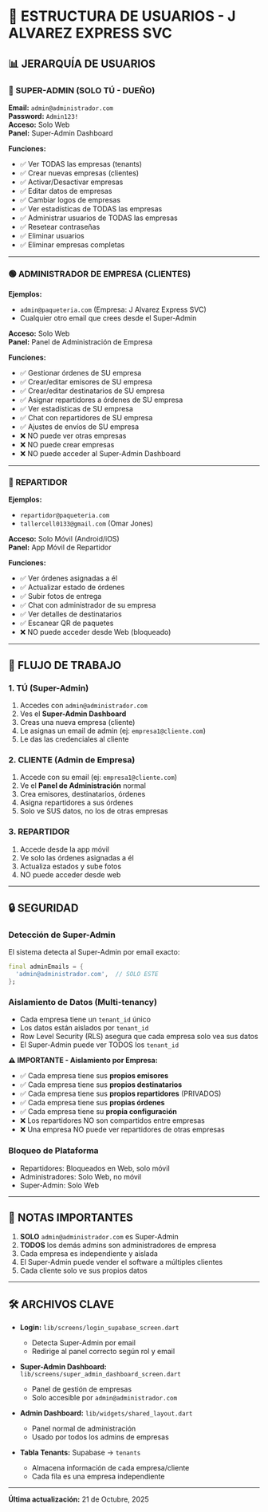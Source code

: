 # 🔐 ESTRUCTURA DE USUARIOS - J ALVAREZ EXPRESS SVC

## 📊 JERARQUÍA DE USUARIOS

### 🔴 SUPER-ADMIN (SOLO TÚ - DUEÑO)
**Email:** `admin@administrador.com`  
**Password:** `Admin123!`  
**Acceso:** Solo Web  
**Panel:** Super-Admin Dashboard

**Funciones:**
- ✅ Ver TODAS las empresas (tenants)
- ✅ Crear nuevas empresas (clientes)
- ✅ Activar/Desactivar empresas
- ✅ Editar datos de empresas
- ✅ Cambiar logos de empresas
- ✅ Ver estadísticas de TODAS las empresas
- ✅ Administrar usuarios de TODAS las empresas
- ✅ Resetear contraseñas
- ✅ Eliminar usuarios
- ✅ Eliminar empresas completas

---

### 🟢 ADMINISTRADOR DE EMPRESA (CLIENTES)
**Ejemplos:**
- `admin@paqueteria.com` (Empresa: J Alvarez Express SVC)
- Cualquier otro email que crees desde el Super-Admin

**Acceso:** Solo Web  
**Panel:** Panel de Administración de Empresa

**Funciones:**
- ✅ Gestionar órdenes de SU empresa
- ✅ Crear/editar emisores de SU empresa
- ✅ Crear/editar destinatarios de SU empresa
- ✅ Asignar repartidores a órdenes de SU empresa
- ✅ Ver estadísticas de SU empresa
- ✅ Chat con repartidores de SU empresa
- ✅ Ajustes de envíos de SU empresa
- ❌ NO puede ver otras empresas
- ❌ NO puede crear empresas
- ❌ NO puede acceder al Super-Admin Dashboard

---

### 🔵 REPARTIDOR
**Ejemplos:**
- `repartidor@paqueteria.com`
- `tallercell0133@gmail.com` (Omar Jones)

**Acceso:** Solo Móvil (Android/iOS)  
**Panel:** App Móvil de Repartidor

**Funciones:**
- ✅ Ver órdenes asignadas a él
- ✅ Actualizar estado de órdenes
- ✅ Subir fotos de entrega
- ✅ Chat con administrador de su empresa
- ✅ Ver detalles de destinatarios
- ✅ Escanear QR de paquetes
- ❌ NO puede acceder desde Web (bloqueado)

---

## 🚀 FLUJO DE TRABAJO

### 1. TÚ (Super-Admin)
1. Accedes con `admin@administrador.com`
2. Ves el **Super-Admin Dashboard**
3. Creas una nueva empresa (cliente)
4. Le asignas un email de admin (ej: `empresa1@cliente.com`)
5. Le das las credenciales al cliente

### 2. CLIENTE (Admin de Empresa)
1. Accede con su email (ej: `empresa1@cliente.com`)
2. Ve el **Panel de Administración** normal
3. Crea emisores, destinatarios, órdenes
4. Asigna repartidores a sus órdenes
5. Solo ve SUS datos, no los de otras empresas

### 3. REPARTIDOR
1. Accede desde la app móvil
2. Ve solo las órdenes asignadas a él
3. Actualiza estados y sube fotos
4. NO puede acceder desde web

---

## 🔒 SEGURIDAD

### Detección de Super-Admin
El sistema detecta al Super-Admin por email exacto:
```dart
final adminEmails = {
  'admin@administrador.com',  // SOLO ESTE
};
```

### Aislamiento de Datos (Multi-tenancy)
- Cada empresa tiene un `tenant_id` único
- Los datos están aislados por `tenant_id`
- Row Level Security (RLS) asegura que cada empresa solo vea sus datos
- El Super-Admin puede ver TODOS los `tenant_id`

**⚠️ IMPORTANTE - Aislamiento por Empresa:**
- ✅ Cada empresa tiene sus **propios emisores**
- ✅ Cada empresa tiene sus **propios destinatarios**
- ✅ Cada empresa tiene sus **propios repartidores** (PRIVADOS)
- ✅ Cada empresa tiene sus **propias órdenes**
- ✅ Cada empresa tiene su **propia configuración**
- ❌ Los repartidores NO son compartidos entre empresas
- ❌ Una empresa NO puede ver repartidores de otras empresas

### Bloqueo de Plataforma
- Repartidores: Bloqueados en Web, solo móvil
- Administradores: Solo Web, no móvil
- Super-Admin: Solo Web

---

## 📝 NOTAS IMPORTANTES

1. **SOLO** `admin@administrador.com` es Super-Admin
2. **TODOS** los demás admins son administradores de empresa
3. Cada empresa es independiente y aislada
4. El Super-Admin puede vender el software a múltiples clientes
5. Cada cliente solo ve sus propios datos

---

## 🛠️ ARCHIVOS CLAVE

- **Login:** `lib/screens/login_supabase_screen.dart`
  - Detecta Super-Admin por email
  - Redirige al panel correcto según rol y email

- **Super-Admin Dashboard:** `lib/screens/super_admin_dashboard_screen.dart`
  - Panel de gestión de empresas
  - Solo accesible por `admin@administrador.com`

- **Admin Dashboard:** `lib/widgets/shared_layout.dart`
  - Panel normal de administración
  - Usado por todos los admins de empresas

- **Tabla Tenants:** Supabase → `tenants`
  - Almacena información de cada empresa/cliente
  - Cada fila es una empresa independiente

---

**Última actualización:** 21 de Octubre, 2025

